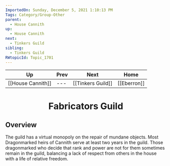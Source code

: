 ```yaml
---
ImportedOn: Sunday, December 5, 2021 1:10:13 PM
Tags: Category/Group-Other
parent:
  - House Cannith
up:
  - House Cannith
next:
  - Tinkers Guild
sibling:
  - Tinkers Guild
RWtopicId: Topic_1701
---
```


| Up | Prev | Next | Home |
|----|------|------|------|
| [[House Cannith]] | --- | [[Tinkers Guild]] | [[Eberron]] |

# <center>Fabricators Guild</center>

## Overview

The guild has a virtual monopoly on the repair of mundane objects. Most Dragonmarked heirs of Cannith serve at least two years in the guild. Those dragonmarked who decide that rank and power are not for them sometimes remain in the guild, balancing a lack of respect from others in the house with a life of relative freedom.
